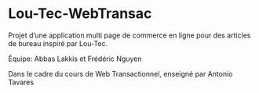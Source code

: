 # Lou-Tec-WebTransac
Projet d’une application multi page de commerce en ligne  pour des articles de bureau inspiré par Lou-Tec.

Équipe: Abbas Lakkis et Frédéric Nguyen

Dans le cadre du cours de Web Transactionnel, enseigné par Antonio Tavares
